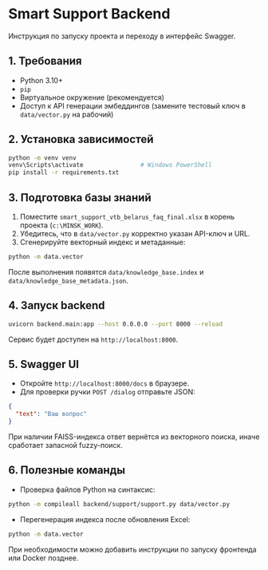 # Smart Support Backend

Инструкция по запуску проекта и переходу в интерфейс Swagger.

## 1. Требования
- Python 3.10+
- `pip`
- Виртуальное окружение (рекомендуется)
- Доступ к API генерации эмбеддингов (замените тестовый ключ в `data/vector.py` на рабочий)

## 2. Установка зависимостей
```bash
python -m venv venv
venv\Scripts\activate                # Windows PowerShell
pip install -r requirements.txt
```

## 3. Подготовка базы знаний
1. Поместите `smart_support_vtb_belarus_faq_final.xlsx` в корень проекта (`c:\MINSK_WORK`).  
2. Убедитесь, что в `data/vector.py` корректно указан API-ключ и URL.  
3. Сгенерируйте векторный индекс и метаданные:
```bash
python -m data.vector
```
После выполнения появятся `data/knowledge_base.index` и `data/knowledge_base_metadata.json`.

## 4. Запуск backend
```bash
uvicorn backend.main:app --host 0.0.0.0 --port 8000 --reload
```
Сервис будет доступен на `http://localhost:8000`.

## 5. Swagger UI
- Откройте `http://localhost:8000/docs` в браузере.
- Для проверки ручки `POST /dialog` отправьте JSON:
```json
{
  "text": "Ваш вопрос"
}
```
При наличии FAISS-индекса ответ вернётся из векторного поиска, иначе сработает запасной fuzzy-поиск.

## 6. Полезные команды
- Проверка файлов Python на синтаксис:
```bash
python -m compileall backend/support/support.py data/vector.py
```
- Перегенерация индекса после обновления Excel:
```bash
python -m data.vector
```

При необходимости можно добавить инструкции по запуску фронтенда или Docker позднее.
